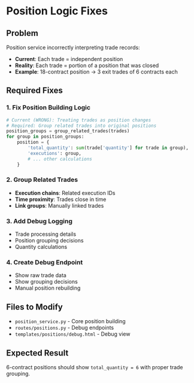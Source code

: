 # Position Logic Fixes

## Problem
Position service incorrectly interpreting trade records:
- **Current**: Each trade = independent position
- **Reality**: Each trade = portion of a position that was closed
- **Example**: 18-contract position → 3 exit trades of 6 contracts each

## Required Fixes

### 1. Fix Position Building Logic
```python
# Current (WRONG): Treating trades as position changes
# Required: Group related trades into original positions
position_groups = group_related_trades(trades)
for group in position_groups:
    position = {
        'total_quantity': sum(trade['quantity'] for trade in group),
        'executions': group,
        # ... other calculations
    }
```

### 2. Group Related Trades
- **Execution chains**: Related execution IDs
- **Time proximity**: Trades close in time
- **Link groups**: Manually linked trades

### 3. Add Debug Logging
- Trade processing details
- Position grouping decisions
- Quantity calculations

### 4. Create Debug Endpoint
- Show raw trade data
- Show grouping decisions
- Manual position rebuilding

## Files to Modify
- `position_service.py` - Core position building
- `routes/positions.py` - Debug endpoints
- `templates/positions/debug.html` - Debug view

## Expected Result
6-contract positions should show `total_quantity = 6` with proper trade grouping.